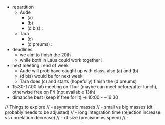 * repartition
  * Aude
    * (a)
    * (b)
    * (d bis) : 
  * Tara
    * (c)
    * (d preums) :
* deadlines 
  * we aim to finish the 20th
  * while both in Laus could work together ! 
* next meeting : end of week 
  * Aude will prob have caught up with class, also (a) and (b)
  * (d bis) would be for next week 
  * Tara does (c) and starts (hopefully) finish the (d preums)
* 15:30-17:00 lab meeting on Thur (maybe can meet before/after lunch), otherwise free on Fri (not available 13th)
* dimanche best (keep if free for it) -> 10:00 - ~16:30 


// Things to explore
// - asymmetric masses 
// - small vs big masses (dt probably needs to be adjusted)
// - long integration time (rejection increase vs correlation decrease)
// - dt size (precision vs speed)
// - 